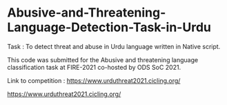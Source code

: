# Abusive-and-Threatening-Language-Detection-Task-in-Urdu

Task :  To detect threat and abuse in Urdu language written in Native script.

This code was submitted for the Abusive and threatening language classification task at FIRE-2021 co-hosted by ODS SoC 2021.


Link to competition : https://www.urduthreat2021.cicling.org/


https://www.urduthreat2021.cicling.org/

